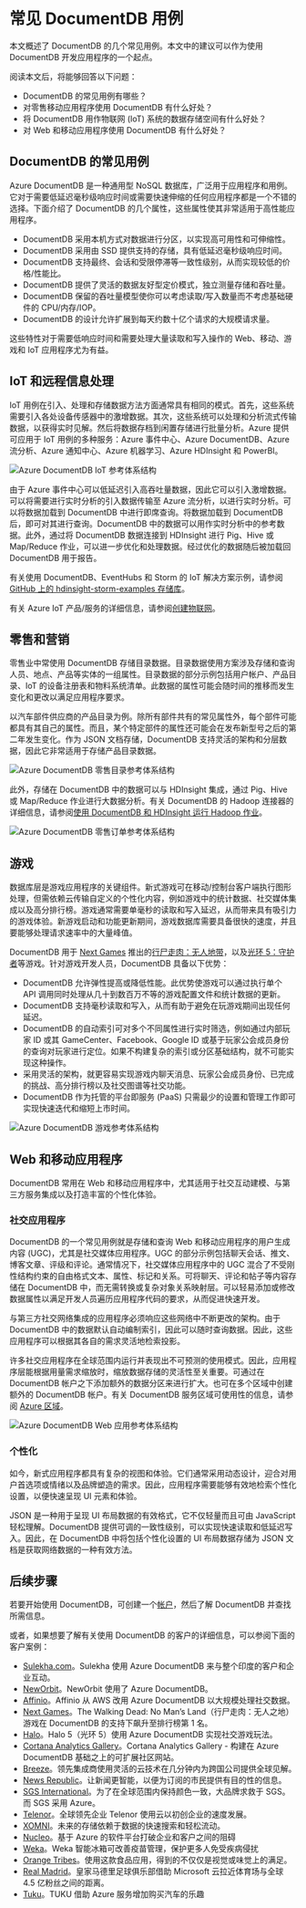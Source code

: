 <properties
    pageTitle="常见 DocumentDB 用例 | Azure"
    description="了解 DocumentDB 最常见的五个用例：用户生成的内容、事件日志记录、目录数据、用户首选项数据和物联网 (IoT)。"
    services="documentdb"
    author="h0n"
    manager="jhubbard"
    editor="monicar"
    documentationcenter="" />
<tags
    ms.assetid="eca68a58-1a8c-4851-8cf8-6e4d2b889905"
    ms.service="documentdb"
    ms.workload="data-services"
    ms.tgt_pltfrm="na"
    ms.devlang="na"
    ms.topic="article"
    ms.date="01/12/2017"
    wacn.date="02/27/2017"
    ms.author="hawong" />  


# 常见 DocumentDB 用例
本文概述了 DocumentDB 的几个常见用例。本文中的建议可以作为使用 DocumentDB 开发应用程序的一个起点。

阅读本文后，将能够回答以下问题：

- DocumentDB 的常见用例有哪些？
- 对零售移动应用程序使用 DocumentDB 有什么好处？
- 将 DocumentDB 用作物联网 \(IoT\) 系统的数据存储空间有什么好处？
- 对 Web 和移动应用程序使用 DocumentDB 有什么好处？

## DocumentDB 的常见用例
Azure DocumentDB 是一种通用型 NoSQL 数据库，广泛用于应用程序和用例。它对于需要低延迟毫秒级响应时间或需要快速伸缩的任何应用程序都是一个不错的选择。下面介绍了 DocumentDB 的几个属性，这些属性使其非常适用于高性能应用程序。

- DocumentDB 采用本机方式对数据进行分区，以实现高可用性和可伸缩性。
- DocumentDB 采用由 SSD 提供支持的存储，具有低延迟毫秒级响应时间。
- DocumentDB 支持最终、会话和受限停滞等一致性级别，从而实现较低的价格/性能比。
- DocumentDB 提供了灵活的数据友好型定价模式，独立测量存储和吞吐量。
- DocumentDB 保留的吞吐量模型使你可以考虑读取/写入数量而不考虑基础硬件的 CPU/内存/IOP。
- DocumentDB 的设计允许扩展到每天约数十亿个请求的大规模请求量。

这些特性对于需要低响应时间和需要处理大量读取和写入操作的 Web、移动、游戏和 IoT 应用程序尤为有益。

## IoT 和远程信息处理
IoT 用例在引入、处理和存储数据方法方面通常具有相同的模式。首先，这些系统需要引入各处设备传感器中的激增数据。其次，这些系统可以处理和分析流式传输数据，以获得实时见解。然后将数据存档到闲置存储进行批量分析。Azure 提供可应用于 IoT 用例的多种服务：Azure 事件中心、Azure DocumentDB、Azure 流分析、Azure 通知中心、Azure 机器学习、Azure HDInsight 和 PowerBI。

![Azure DocumentDB IoT 参考体系结构](./media/documentdb-use-cases/documentdb-iot.png)  


由于 Azure 事件中心可以低延迟引入高吞吐量数据，因此它可以引入激增数据。可以将需要进行实时分析的引入数据传输至 Azure 流分析，以进行实时分析。可以将数据加载到 DocumentDB 中进行即席查询。将数据加载到 DocumentDB 后，即可对其进行查询。DocumentDB 中的数据可以用作实时分析中的参考数据。此外，通过将 DocumentDB 数据连接到 HDInsight 进行 Pig、Hive 或 Map/Reduce 作业，可以进一步优化和处理数据。经过优化的数据随后被加载回 DocumentDB 用于报告。

有关使用 DocumentDB、EventHubs 和 Storm 的 IoT 解决方案示例，请参阅 [GitHub 上的 hdinsight-storm-examples 存储库](https://github.com/hdinsight/hdinsight-storm-examples/)。

有关 Azure IoT 产品/服务的详细信息，请参阅[创建物联网](http://www.microsoft.com/zh-cn/server-cloud/internet-of-things.aspx)。

## 零售和营销
零售业中常使用 DocumentDB 存储目录数据。目录数据使用方案涉及存储和查询人员、地点、产品等实体的一组属性。目录数据的部分示例包括用户帐户、产品目录、IoT 的设备注册表和物料系统清单。此数据的属性可能会随时间的推移而发生变化和更改以满足应用程序要求。

以汽车部件供应商的产品目录为例。除所有部件共有的常见属性外，每个部件可能都具有其自己的属性。而且，某个特定部件的属性还可能会在发布新型号之后的第二年发生变化。作为 JSON 文档存储，DocumentDB 支持灵活的架构和分层数据，因此它非常适用于存储产品目录数据。

![Azure DocumentDB 零售目录参考体系结构](./media/documentdb-use-cases/documentdb-retail-catalog.png)  


 此外，存储在 DocumentDB 中的数据可以与 HDInsight 集成，通过 Pig、Hive 或 Map/Reduce 作业进行大数据分析。有关 DocumentDB 的 Hadoop 连接器的详细信息，请参阅[使用 DocumentDB 和 HDInsight 运行 Hadoop 作业](/documentation/articles/documentdb-run-hadoop-with-hdinsight/)。

 ![Azure DocumentDB 零售订单参考体系结构](./media/documentdb-use-cases/documentdb-retail-orders.png)  


## 游戏
数据库层是游戏应用程序的关键组件。新式游戏可在移动/控制台客户端执行图形处理，但需依赖云传输自定义的个性化内容，例如游戏中的统计数据、社交媒体集成以及高分排行榜。游戏通常需要单毫秒的读取和写入延迟，从而带来具有吸引力的游戏体验。新游戏启动和功能更新期间，游戏数据库需要具备很快的速度，并且要能够处理请求速率中的大量峰值。

DocumentDB 用于 [Next Games](http://www.nextgames.com/) 推出的[行尸走肉：无人地带](https://azure.microsoft.com//blog/the-walking-dead-no-mans-land-game-soars-to-1-with-azure-documentdb/)，以及[光环 5：守护者](https://azure.microsoft.com/blog/how-halo-5-guardians-implemented-social-gameplay-using-azure-documentdb/)等游戏。针对游戏开发人员，DocumentDB 具备以下优势：

- DocumentDB 允许弹性提高或降低性能。此优势使游戏可以通过执行单个 API 调用同时处理从几十到数百万不等的游戏配置文件和统计数据的更新。
- DocumentDB 支持毫秒读取和写入，从而有助于避免在玩游戏期间出现任何延迟。
- DocumentDB 的自动索引可对多个不同属性进行实时筛选，例如通过内部玩家 ID 或其 GameCenter、Facebook、Google ID 或基于玩家公会成员身份的查询对玩家进行定位。如果不构建复杂的索引或分区基础结构，就不可能实现这种操作。
- 采用灵活的架构，就更容易实现游戏内聊天消息、玩家公会成员身份、已完成的挑战、高分排行榜以及社交图谱等社交功能。
- DocumentDB 作为托管的平台即服务 \(PaaS\) 只需最少的设置和管理工作即可实现快速迭代和缩短上市时间。

![Azure DocumentDB 游戏参考体系结构](./media/documentdb-use-cases/documentdb-gaming-architecture.png)  


## Web 和移动应用程序
DocumentDB 常用在 Web 和移动应用程序中，尤其适用于社交互动建模、与第三方服务集成以及打造丰富的个性化体验。

### 社交应用程序
DocumentDB 的一个常见用例就是存储和查询 Web 和移动应用程序的用户生成内容 \(UGC\)，尤其是社交媒体应用程序。UGC 的部分示例包括聊天会话、推文、博客文章、评级和评论。通常情况下，社交媒体应用程序中的 UGC 混合了不受刚性结构约束的自由格式文本、属性、标记和关系。可将聊天、评论和帖子等内容存储在 DocumentDB 中，而无需转换或复杂对象关系映射层。可以轻易添加或修改数据属性以满足开发人员遍历应用程序代码的要求，从而促进快速开发。

与第三方社交网络集成的应用程序必须响应这些网络中不断更改的架构。由于 DocumentDB 中的数据默认自动编制索引，因此可以随时查询数据。因此，这些应用程序可以根据其各自的需求灵活地检索投影。

许多社交应用程序在全球范围内运行并表现出不可预测的使用模式。因此，应用程序层能根据用量需求缩放时，缩放数据存储的灵活性至关重要。可通过在 DocumentDB 帐户之下添加额外的数据分区来进行扩大。也可在多个区域中创建额外的 DocumentDB 帐户。有关 DocumentDB 服务区域可使用性的信息，请参阅 [Azure 区域](https://azure.microsoft.com/regions)。

![Azure DocumentDB Web 应用参考体系结构](./media/documentdb-use-cases/documentdb-web.png)  


### 个性化
如今，新式应用程序都具有复杂的视图和体验。它们通常采用动态设计，迎合对用户首选项或情绪以及品牌塑造的需求。因此，应用程序需要能够有效地检索个性化设置，以便快速呈现 UI 元素和体验。

JSON 是一种用于呈现 UI 布局数据的有效格式，它不仅轻量而且可由 JavaScript 轻松理解。DocumentDB 提供可调的一致性级别，可以实现快速读取和低延迟写入。因此，在 DocumentDB 中将包括个性化设置的 UI 布局数据存储为 JSON 文档是获取网络数据的一种有效方法。

## 后续步骤
若要开始使用 DocumentDB，可创建一个[帐户](/pricing/1rmb-trial/)，然后了解 DocumentDB 并查找所需信息。

或者，如果想要了解有关使用 DocumentDB 的客户的详细信息，可以参阅下面的客户案例：

- [Sulekha.com](https://customers.microsoft.com/zh-cn/story/sulekha-uses-azure-documentdb-to-connect-customers-and-businesses-across-india)。Sulekha 使用 Azure DocumentDB 来与整个印度的客户和企业互动。
- [NewOrbit](https://customers.microsoft.com/zh-cn/story/neworbit-takes-flight-with-azure-documentdb)。NewOrbit 使用了 Azure DocumentDB。
- [Affinio](https://customers.microsoft.com/zh-cn/doclink/affinio-switches-from-aws-to-azure-documentdb-to-harness-social-data-at-scale)。Affinio 从 AWS 改用 Azure DocumentDB 以大规模处理社交数据。
- [Next Games](https://azure.microsoft.com//blog/the-walking-dead-no-mans-land-game-soars-to-1-with-azure-documentdb/)。The Walking Dead: No Man’s Land（行尸走肉：无人之地）游戏在 DocumentDB 的支持下飙升至排行榜第 1 名。
- [Halo](https://azure.microsoft.com/blog/how-halo-5-guardians-implemented-social-gameplay-using-azure-documentdb/)。Halo 5（光环 5）使用 Azure DocumentDB 实现社交游戏玩法。
- [Cortana Analytics Gallery](https://azure.microsoft.com/blog/cortana-analytics-gallery-a-scalable-community-site-built-on-azure-documentdb/)。Cortana Analytics Gallery - 构建在 Azure DocumentDB 基础之上的可扩展社区网站。
- [Breeze](https://customers.microsoft.com/Pages/CustomerStory.aspx?recid=18602)。领先集成商使用灵活的云技术在几分钟内为跨国公司提供全球见解。
- [News Republic](https://customers.microsoft.com/Pages/CustomerStory.aspx?recid=18639)。让新闻更智能，以便为订阅的市民提供有目的性的信息。
- [SGS International](https://customers.microsoft.com/Pages/CustomerStory.aspx?recid=18653)。为了在全球范围内保持颜色一致，大品牌求救于 SGS。而 SGS 采用 Azure。
- [Telenor](https://customers.microsoft.com/Pages/CustomerStory.aspx?recid=18608)。全球领先企业 Telenor 使用云以初创企业的速度发展。
- [XOMNI](https://customers.microsoft.com/Pages/CustomerStory.aspx?recid=18667)。未来的存储依赖于数据的快速搜索和轻松流动。
- [Nucleo](https://customers.microsoft.com/story/azure-based-software-platform-breaks-down-barriers-bet)。基于 Azure 的软件平台打破企业和客户之间的阻碍
- [Weka](https://customers.microsoft.com/story/weka-smart-fridge-improves-vaccine-management-so-more-people-can-be-protected-against-diseases)。Weka 智能冰箱可改善疫苗管理，保护更多人免受疾病侵扰
- [Orange Tribes](https://customers.microsoft.com/zh-cn/story/theres-more-to-that-food-app-than-meets-the-eye-or-the-mouth)。使用这款食品应用，得到的不仅仅是视觉或味觉上的满足。
- [Real Madrid](https://customers.microsoft.com/zh-cn/story/real-madrid-brings-the-stadium-closer-to-450-million-f)。皇家马德里足球俱乐部借助 Microsoft 云拉近体育场与全球 4.5 亿粉丝之间的距离。
- [Tuku](https://customers.microsoft.com/zh-cn/story/tuku-makes-car-buying-fun-with-help-from-azure-services)。TUKU 借助 Azure 服务增加购买汽车的乐趣

<!---HONumber=Mooncake_0220_2017-->
<!--Update_Description: wording and link update-->